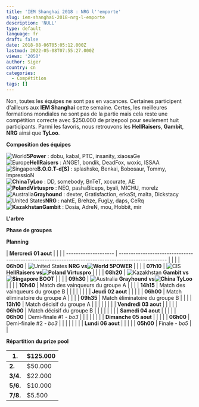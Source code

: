 ```yaml
---
title: 'IEM Shanghai 2018 : NRG l''emporte'
slug: iem-shanghai-2018-nrg-l-emporte
description: 'NULL'
type: default
language: fr
draft: false
date: 2018-08-06T05:05:12.000Z
lastmod: 2022-05-08T07:55:27.000Z
views: '2050'
author: Siger
country: cn
categories:
  - Compétition
tags: []
---
```

Non, toutes les équipes ne sont pas en vacances. Certaines participent d'ailleurs aux **IEM Shanghai** cette semaine. Certes, les meilleures formations mondiales ne sont pas de la partie mais cela reste une compétition correcte avec $250.000 de prizepool pour seulement huit participants. Parmi les favoris, nous retrouvons les **HellRaisers**, **Gambit**, **NRG** ainsi que **TyLoo**.  
  
**Composition des équipes**

![World](/images/countries/wo.svg)⁠**5Power** : dobu, kabal, PTC, insanity, xiaosaGe  
![Europe](/images/countries/eu.svg)⁠**HellRaisers** : ANGE1, bondik, DeadFox, woxic, ISSAA  
![Singapore](/images/countries/sg.svg)⁠**B.O.O.T-d\[S\]** : splashske, Benkai, Bobosaur, Tommy, ImpressioN  
**![China](/images/countries/cn.svg)⁠⁠TyLoo** : DD, somebody, BnTeT, xccurate, AE  
**![Poland](/images/countries/pl.svg)⁠Virtuspro** : NEO, pashaBiceps, byali, MICHU, morelz  
![Australia](/images/countries/au.svg)⁠**Grayhound** : dexter, Gratisfaction, erkaSt, malta, Dickstacy  
![United States](/images/countries/us.svg)⁠**NRG** : nahtE, Brehze, FugLy, daps, CeRq  
**![Kazakhstan](/images/countries/kz.svg)⁠Gambit** : Dosia, AdreN, mou, Hobbit, mir

**L'arbre**

**Phase de groupes**

**Planning** 

| **Mercredi 01 aout** |                                                                                                    |  |
| -------------------- | -------------------------------------------------------------------------------------------------- |  |
| | **06h00**          | ![United States](/images/countries/us.svg)⁠ **NRG vs![World](/images/countries/wo.svg)⁠ 5POWER**   |  |
| | **07h10**          | ![CIS](/images/countries/cs.svg)⁠ **HellRaisers vs![Poland](/images/countries/pl.svg)⁠ Virtuspro** |  |
| | **08h20**          | ![Kazakhstan](/images/countries/kz.svg)⁠ **Gambit vs![Singapore](/images/countries/sg.svg)⁠ BOOT** |  |
| | **09h30**          | ![Australia](/images/countries/au.svg)⁠ **Grayhound vs![China](/images/countries/cn.svg)⁠ TyLoo**  |  |
| | **10h40**          | Match des vainqueurs du groupe A                                                                   |  |
| | **14h15**          | Match des vainqueurs du groupe B                                                                   |  |
| |                    |                                                                                                    |  |
| **Jeudi 02 aout**    |                                                                                                    |  |
| | **06h00**          | Match éliminatoire du groupe A                                                                     |  |
| | **09h35**          | Match éliminatoire du groupe B                                                                     |  |
| | **13h10**          | Match décisif du groupe A                                                                          |  |
| |                    |                                                                                                    |  |
| **Vendredi 03 aout** |                                                                                                    |  |
| | **06h00**          | Match décisif du groupe B                                                                          |  |
| |                    |                                                                                                    |  |
| **Samedi 04 aout**   |                                                                                                    |  |
| | **06h00**          | Demi-finale #1 - _bo3_                                                                             |  |
| |                    |                                                                                                    |  |
| **Dimanche 05 aout** |                                                                                                    |  |
| | **06h00**          | Demi-finale #2 - _bo3_                                                                             |  |
| |                    |                                                                                                    |  |
| **Lundi 06 aout**    |                                                                                                    |  |
| | **05h00**          | Finale - _bo5_                                                                                     |  |

  
**Répartition du prize pool** 

| **1.**   | $125.000 |
| -------- | -------- |
| **2.**   | $50.000  |
| **3/4.** | $22.000  |
| **5/6.** | $10.000  |
| **7/8.** | $5.500   |

  

